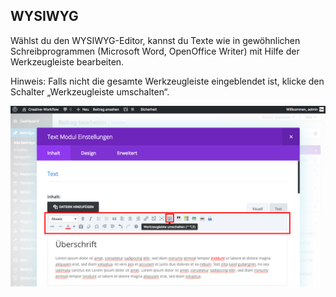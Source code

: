 ## WYSIWYG

Wählst du den WYSIWYG-Editor, kannst du Texte wie in gewöhnlichen Schreibprogrammen (Microsoft Word, OpenOffice Writer) mit Hilfe der Werkzeugleiste bearbeiten.

Hinweis: Falls nicht die gesamte Werkzeugleiste eingeblendet ist, klicke den Schalter „Werkzeugleiste umschalten“.

![image](./assets/wysiwyg.jpg)
